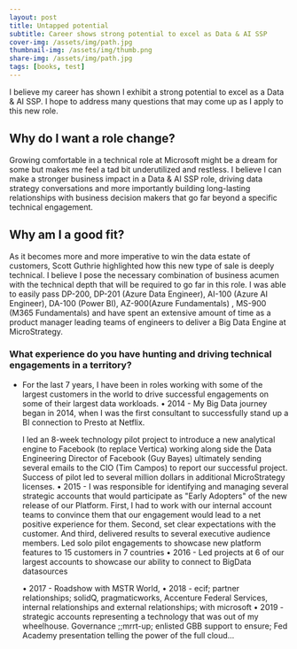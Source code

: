 ```yaml
---
layout: post
title: Untapped potential
subtitle: Career shows strong potential to excel as Data & AI SSP
cover-img: /assets/img/path.jpg
thumbnail-img: /assets/img/thumb.png
share-img: /assets/img/path.jpg
tags: [books, test]
---
```


I believe my career has shown I exhibit a strong potential to excel as a Data & AI SSP. I hope to address many questions that may come up as I apply to this new role. 

## Why do I want a role change? 
Growing comfortable in a technical role at Microsoft might be a dream for some but makes me feel a tad bit underutilized and restless.  I believe I can make a stronger business impact in a Data & AI SSP role, driving data strategy conversations and more importantly building long-lasting relationships with business decision makers that go far beyond a specific technical engagement. 

## Why am I a good fit?
As it becomes more and more imperative to win the data estate of customers, Scott Guthrie highlighted how this new type of sale is deeply technical. I believe I pose the necessary combination of business acumen with the technical depth that will be required to go far in this role. I was able to easily pass DP-200, DP-201 (Azure Data Engineer), AI-100 (Azure AI Engineer), DA-100 (Power BI), AZ-900(Azure Fundamentals) , MS-900 (M365 Fundamentals) and have spent an extensive amount of time as a product manager leading teams of engineers to deliver a Big Data Engine at MicroStrategy. 

### What experience do you have hunting and driving technical engagements in a territory?
- For the last 7 years, I have been in roles working with some of the largest customers in the world to drive successful engagements on some of their largest data workloads.
	• 2014 - My Big Data journey began in 2014, when I was the first consultant to successfully stand up a BI connection to Presto at Netflix.
	 
	I led an 8-week technology pilot project to introduce a new analytical engine to Facebook (to replace Vertica) working along side the Data Engineering Director of Facebook (Guy Bayes) ultimately sending several emails to the CIO (Tim Campos) to report our successful project. Success of pilot led to several million dollars in additional MicroStrategy licenses. 
	• 2015 - I was responsible for identifying and managing several strategic accounts that would participate as "Early Adopters" of the new release of our Platform. First, I had to work with our internal account teams to convince them that our engagement would lead to a net positive experience for them. Second, set clear expectations with the customer. And third, delivered results to several executive audience members. 
	Led solo pilot engagements to showcase new platform features to 15 customers in 7 countries
	• 2016 -  Led projects at 6 of our largest accounts to showcase our ability to connect to BigData datasources

	• 2017 - Roadshow with MSTR World, 
	• 2018 - ecif; partner relationships; solidQ, pragmaticworks, Accenture Federal Services, internal relationships and external relationships; with microsoft
	• 2019 - strategic accounts representing a technology that was out of my wheelhouse. Governance ;;mrrt-up; enlisted GBB support to ensure; Fed Academy presentation telling the power of the full cloud… 


